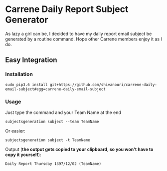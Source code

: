 # Carrene Daily Report Subject Generator

As lazy a girl can be, I decided to have my daily report email subject be generated by a routine command.
Hope other Carrene members enjoy it as I do.


## Easy Integration
### Installation
```
sudo pip3.6 install git+https://github.com/shivanouri/carrene-daily-email-subject#egg=carrene-daily-email-subject
```
### Usage
Just type the command and your Team Name at the end
```
subjectsgeneration subject --team TeamName
```
Or easier:
```
subjectsgeneration subject -t TeamName

```
Output (**the output gets copied to your clipboard, so you won't have to copy it yourself**):
```
Daily Report Thursday 1397/12/02 (TeamName)
```
